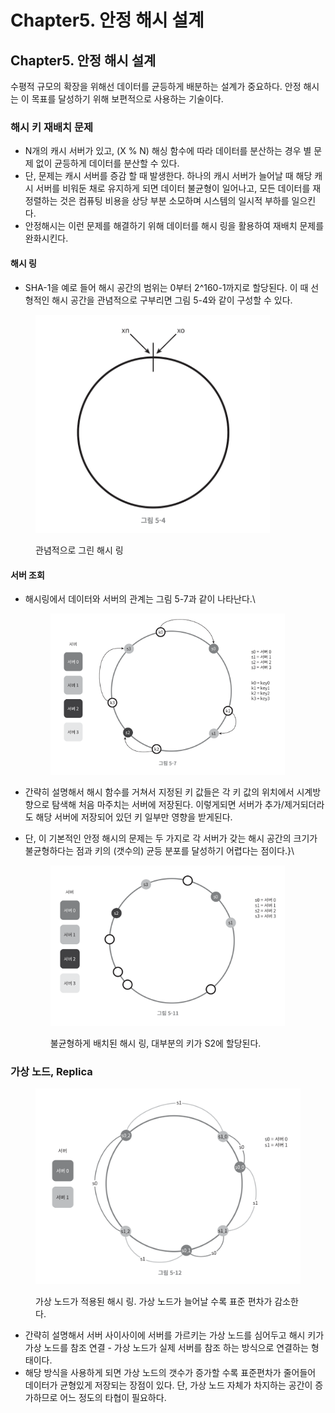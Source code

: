 # Chapter5. 안정 해시 설계

## Chapter5. 안정 해시 설계

수평적 규모의 확장을 위해선 데이터를 균등하게 배분하는 설계가 중요하다. 안정 해시는 이 목표를 달성하기 위해 보편적으로 사용하는 기술이다.

### 해시 키 재배치 문제

* N개의 캐시 서버가 있고, (X % N) 해싱 함수에 따라 데이터를 분산하는 경우 별 문제 없이 균등하게 데이터를 분산할 수 있다.
* 단, 문제는 캐시 서버를 증감 할 때 발생한다. 하나의 캐시 서버가 늘어날 때 해당 캐시 서버를 비워둔 채로 유지하게 되면 데이터 불균형이 일어나고, 모든 데이터를 재정렬하는 것은 컴퓨팅 비용을 상당 부분 소모하며 시스템의 일시적 부하를 일으킨다.
* 안정해시는 이런 문제를 해결하기 위해 데이터를 해시 링을 활용하여 재배치 문제를 완화시킨다.

#### 해시 링

* SHA-1을 예로 들어 해시 공간의 범위는 0부터 2^160-1까지로 할당된다. 이 때 선형적인 해시 공간을 관념적으로 구부리면 그림 5-4와 같이 구성할 수 있다.

<figure><img src="../.gitbook/assets/image%20(5).png" alt="" width="375"><figcaption><p>관념적으로 그린 해시 링</p></figcaption></figure>

#### 서버 조회

*   해시링에서 데이터와 서버의 관계는 그림 5-7과 같이 나타난다.\


    <figure><img src="../.gitbook/assets/image (6).png" alt="" width="375"><figcaption></figcaption></figure>
* 간략히 설명해서 해시 함수를 거쳐서 지정된 키 값들은 각 키 값의 위치에서 시계방향으로 탐색해 처음 마주치는 서버에 저장된다. 이렇게되면 서버가 추가/제거되더라도 해당 서버에 저장되어 있던 키 일부만 영향을 받게된다.
*   단, 이 기본적인 안정 해시의 문제는 두 가지로 각 서버가 갖는 해시 공간의 크기가 불균형하다는 점과 키의 (갯수의) 균등 분포를 달성하기 어렵다는 점이다.}\


    <figure><img src="../.gitbook/assets/image (8).png" alt="" width="375"><figcaption><p>불균형하게 배치된 해시 링, 대부분의 키가 S2에 할당된다.</p></figcaption></figure>

### 가상 노드, Replica

<figure><img src="../.gitbook/assets/image%20(10).png" alt="" width="563"><figcaption><p>가상 노드가 적용된 해시 링. 가상 노드가 늘어날 수록 표준 편차가 감소한다.</p></figcaption></figure>

* 간략히 설명해서 서버 사이사이에 서버를 가르키는 가상 노드를 심어두고 해시 키가 가상 노드를 참조 연결 - 가상 노드가 실제 서버를 참조 하는 방식으로 연결하는 형태이다.
* 해당 방식을 사용하게 되면 가상 노드의 갯수가 증가할 수록 표준편차가 줄어들어 데이터가 균형있게 저장되는 장점이 있다. 단, 가상 노드 자체가 차지하는 공간이 증가하므로 어느 정도의 타협이 필요하다.

